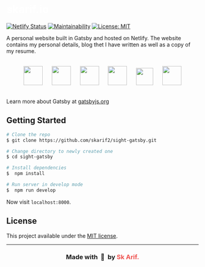 <h1><a style="text-decoration: none; color: #fff" href="https://skarif.io">skarif.io</a></h1>

[![Netlify Status](https://api.netlify.com/api/v1/badges/4f9de10c-29ef-4385-a01e-c79ff656a48d/deploy-status)](https://app.netlify.com/sites/objective-panini-9ca902/deploys)
[![Maintainability](https://api.codeclimate.com/v1/badges/110692df01b26b6e8596/maintainability)](https://codeclimate.com/github/skarif2/sight-gatsby/maintainability)
[![License: MIT](https://img.shields.io/badge/License-MIT-blue.svg)](https://opensource.org/licenses/MIT)

A personal website built in Gatsby and hosted on Netlify. The website contains my personal details, blog thet I have written as well as a copy of my resume.

<br />

<div align="center">
  <img src="https://user-images.githubusercontent.com/5141132/62003284-b84e4b80-b136-11e9-97fe-cf9cff25cc23.png" height="50" hspace="10">
  <img src="https://user-images.githubusercontent.com/5141132/62003279-95bc3280-b136-11e9-8232-c6be06f2464d.png" height="50" hspace="10">
  <img src="https://user-images.githubusercontent.com/5141132/50723399-7365b780-1107-11e9-9bc4-7706f631c5e8.png" height="50" hspace="10">
  <img src="https://user-images.githubusercontent.com/5141132/62003293-e895ea00-b136-11e9-8625-5a3de55a899e.png" height="50" hspace="10">
  <img src="https://user-images.githubusercontent.com/5141132/62003316-52ae8f00-b137-11e9-87ec-6a1534f7da6a.png" height="45" hspace="10">
  <img src="https://user-images.githubusercontent.com/5141132/62003360-ea13e200-b137-11e9-9410-d2f16d5285e6.png" height="50" hspace="10">
</div>

<br />

Learn more about Gatsby at [gatsbyjs.org](https://www.gatsbyjs.org/)

## Getting Started

```bash
# Clone the repo
$ git clone https://github.com/skarif2/sight-gatsby.git

# Change directory to newly created one
$ cd sight-gatsby

# Install dependencies
$  npm install

# Run server in develop mode
$  npm run develop
```
Now visit `localhost:8000`.

## License

This project available under the [MIT license](https://github.com/skarif2/node-rest-starter/blob/master/LICENSE).

---
<h3 align="center">Made with&nbsp; 💖 &nbsp;by <a href="https://skarif.io" style="text-decoration: none; color: #ef5350">Sk Arif.<a></h3>